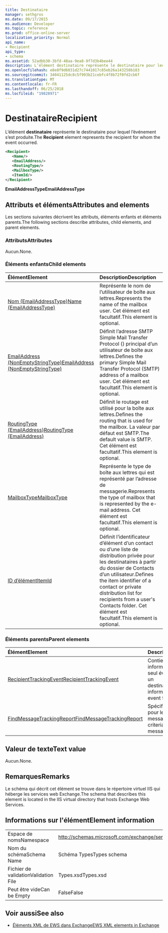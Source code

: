 ```yaml
---
title: Destinataire
manager: sethgros
ms.date: 09/17/2015
ms.audience: Developer
ms.topic: reference
ms.prod: office-online-server
localization_priority: Normal
api_name:
- Recipient
api_type:
- schema
ms.assetid: 52adbb30-3bfd-48aa-9ea8-9f7d3b4bee44
description: L’élément destinataire représente le destinataire pour lequel l’événement s’est produite.
ms.openlocfilehash: e8e8f9d6031d27c7441017c85eb26a143258b183
ms.sourcegitcommit: 34041125dc8c5f993b21cebfc4f8b72f0fd2cb6f
ms.translationtype: MT
ms.contentlocale: fr-FR
ms.lasthandoff: 06/25/2018
ms.locfileid: "19828971"
---
```

# <a name="recipient"></a><span data-ttu-id="5c821-103">Destinataire</span><span class="sxs-lookup"><span data-stu-id="5c821-103">Recipient</span></span>

<span data-ttu-id="5c821-104">L’élément **destinataire** représente le destinataire pour lequel l’événement s’est produite.</span><span class="sxs-lookup"><span data-stu-id="5c821-104">The **Recipient** element represents the recipient for whom the event occurred.</span></span> 
  
```XML
<Recipient>
   <Name/>
   <EmailAddress/>
   <RoutingType/>
   <MailboxType/>
   <ItemId/>
</Recipient>
```

 <span data-ttu-id="5c821-105">**EmailAddressType**</span><span class="sxs-lookup"><span data-stu-id="5c821-105">**EmailAddressType**</span></span>
## <a name="attributes-and-elements"></a><span data-ttu-id="5c821-106">Attributs et éléments</span><span class="sxs-lookup"><span data-stu-id="5c821-106">Attributes and elements</span></span>

<span data-ttu-id="5c821-107">Les sections suivantes décrivent les attributs, éléments enfants et éléments parents.</span><span class="sxs-lookup"><span data-stu-id="5c821-107">The following sections describe attributes, child elements, and parent elements.</span></span>
  
### <a name="attributes"></a><span data-ttu-id="5c821-108">Attributs</span><span class="sxs-lookup"><span data-stu-id="5c821-108">Attributes</span></span>

<span data-ttu-id="5c821-109">Aucun.</span><span class="sxs-lookup"><span data-stu-id="5c821-109">None.</span></span>
  
### <a name="child-elements"></a><span data-ttu-id="5c821-110">Éléments enfants</span><span class="sxs-lookup"><span data-stu-id="5c821-110">Child elements</span></span>

|<span data-ttu-id="5c821-111">**Élément**</span><span class="sxs-lookup"><span data-stu-id="5c821-111">**Element**</span></span>|<span data-ttu-id="5c821-112">**Description**</span><span class="sxs-lookup"><span data-stu-id="5c821-112">**Description**</span></span>|
|:-----|:-----|
|[<span data-ttu-id="5c821-113">Nom (EmailAddressType)</span><span class="sxs-lookup"><span data-stu-id="5c821-113">Name (EmailAddressType)</span></span>](name-emailaddresstype.md) <br/> |<span data-ttu-id="5c821-114">Représente le nom de l’utilisateur de boîte aux lettres.</span><span class="sxs-lookup"><span data-stu-id="5c821-114">Represents the name of the mailbox user.</span></span> <span data-ttu-id="5c821-115">Cet élément est facultatif.</span><span class="sxs-lookup"><span data-stu-id="5c821-115">This element is optional.</span></span>  <br/> |
|[<span data-ttu-id="5c821-116">EmailAddress (NonEmptyStringType)</span><span class="sxs-lookup"><span data-stu-id="5c821-116">EmailAddress (NonEmptyStringType)</span></span>](emailaddress-nonemptystringtype.md) <br/> |<span data-ttu-id="5c821-117">Définit l’adresse SMTP Simple Mail Transfer Protocol () principal d’un utilisateur de boîte aux lettres.</span><span class="sxs-lookup"><span data-stu-id="5c821-117">Defines the primary Simple Mail Transfer Protocol (SMTP) address of a mailbox user.</span></span> <span data-ttu-id="5c821-118">Cet élément est facultatif.</span><span class="sxs-lookup"><span data-stu-id="5c821-118">This element is optional.</span></span>  <br/> |
|[<span data-ttu-id="5c821-119">RoutingType (EmailAddress)</span><span class="sxs-lookup"><span data-stu-id="5c821-119">RoutingType (EmailAddress)</span></span>](routingtype-emailaddress.md) <br/> |<span data-ttu-id="5c821-120">Définit le routage est utilisé pour la boîte aux lettres.</span><span class="sxs-lookup"><span data-stu-id="5c821-120">Defines the routing that is used for the mailbox.</span></span> <span data-ttu-id="5c821-121">La valeur par défaut est SMTP.</span><span class="sxs-lookup"><span data-stu-id="5c821-121">The default value is SMTP.</span></span> <span data-ttu-id="5c821-122">Cet élément est facultatif.</span><span class="sxs-lookup"><span data-stu-id="5c821-122">This element is optional.</span></span>  <br/> |
|[<span data-ttu-id="5c821-123">MailboxType</span><span class="sxs-lookup"><span data-stu-id="5c821-123">MailboxType</span></span>](mailboxtype.md) <br/> |<span data-ttu-id="5c821-124">Représente le type de boîte aux lettres qui est représenté par l’adresse de messagerie.</span><span class="sxs-lookup"><span data-stu-id="5c821-124">Represents the type of mailbox that is represented by the e-mail address.</span></span> <span data-ttu-id="5c821-125">Cet élément est facultatif.</span><span class="sxs-lookup"><span data-stu-id="5c821-125">This element is optional.</span></span>  <br/> |
|[<span data-ttu-id="5c821-126">ID d’élément</span><span class="sxs-lookup"><span data-stu-id="5c821-126">ItemId</span></span>](itemid.md) <br/> |<span data-ttu-id="5c821-127">Définit l’identificateur d’élément d’un contact ou d’une liste de distribution privée pour les destinataires à partir du dossier de Contacts d’un utilisateur.</span><span class="sxs-lookup"><span data-stu-id="5c821-127">Defines the item identifier of a contact or private distribution list for recipients from a user's Contacts folder.</span></span> <span data-ttu-id="5c821-128">Cet élément est facultatif.</span><span class="sxs-lookup"><span data-stu-id="5c821-128">This element is optional.</span></span>  <br/> |
   
### <a name="parent-elements"></a><span data-ttu-id="5c821-129">Éléments parents</span><span class="sxs-lookup"><span data-stu-id="5c821-129">Parent elements</span></span>

|<span data-ttu-id="5c821-130">**Élément**</span><span class="sxs-lookup"><span data-stu-id="5c821-130">**Element**</span></span>|<span data-ttu-id="5c821-131">**Description**</span><span class="sxs-lookup"><span data-stu-id="5c821-131">**Description**</span></span>|
|:-----|:-----|
|[<span data-ttu-id="5c821-132">RecipientTrackingEvent</span><span class="sxs-lookup"><span data-stu-id="5c821-132">RecipientTrackingEvent</span></span>](recipienttrackingevent.md) <br/> |<span data-ttu-id="5c821-133">Contient des informations pour un seul événement pour un destinataire.</span><span class="sxs-lookup"><span data-stu-id="5c821-133">Contains information for a single event for a recipient.</span></span>  <br/> |
|[<span data-ttu-id="5c821-134">FindMessageTrackingReport</span><span class="sxs-lookup"><span data-stu-id="5c821-134">FindMessageTrackingReport</span></span>](findmessagetrackingreport.md) <br/> |<span data-ttu-id="5c821-135">Spécifie les critères pour les types de messages.</span><span class="sxs-lookup"><span data-stu-id="5c821-135">Specifies criteria for the types of messages to find.</span></span>  <br/> |
   
## <a name="text-value"></a><span data-ttu-id="5c821-136">Valeur de texte</span><span class="sxs-lookup"><span data-stu-id="5c821-136">Text value</span></span>

<span data-ttu-id="5c821-137">Aucun.</span><span class="sxs-lookup"><span data-stu-id="5c821-137">None.</span></span>
  
## <a name="remarks"></a><span data-ttu-id="5c821-138">Remarques</span><span class="sxs-lookup"><span data-stu-id="5c821-138">Remarks</span></span>

<span data-ttu-id="5c821-139">Le schéma qui décrit cet élément se trouve dans le répertoire virtuel IIS qui héberge les services web Exchange.</span><span class="sxs-lookup"><span data-stu-id="5c821-139">The schema that describes this element is located in the IIS virtual directory that hosts Exchange Web Services.</span></span>
  
## <a name="element-information"></a><span data-ttu-id="5c821-140">Informations sur l'élément</span><span class="sxs-lookup"><span data-stu-id="5c821-140">Element information</span></span>

|||
|:-----|:-----|
|<span data-ttu-id="5c821-141">Espace de noms</span><span class="sxs-lookup"><span data-stu-id="5c821-141">Namespace</span></span>  <br/> |http://schemas.microsoft.com/exchange/services/2006/types  <br/> |
|<span data-ttu-id="5c821-142">Nom du schéma</span><span class="sxs-lookup"><span data-stu-id="5c821-142">Schema Name</span></span>  <br/> |<span data-ttu-id="5c821-143">Schéma Types</span><span class="sxs-lookup"><span data-stu-id="5c821-143">Types schema</span></span>  <br/> |
|<span data-ttu-id="5c821-144">Fichier de validation</span><span class="sxs-lookup"><span data-stu-id="5c821-144">Validation File</span></span>  <br/> |<span data-ttu-id="5c821-145">Types.xsd</span><span class="sxs-lookup"><span data-stu-id="5c821-145">Types.xsd</span></span>  <br/> |
|<span data-ttu-id="5c821-146">Peut être vide</span><span class="sxs-lookup"><span data-stu-id="5c821-146">Can be Empty</span></span>  <br/> |<span data-ttu-id="5c821-147">False</span><span class="sxs-lookup"><span data-stu-id="5c821-147">False</span></span>  <br/> |
   
## <a name="see-also"></a><span data-ttu-id="5c821-148">Voir aussi</span><span class="sxs-lookup"><span data-stu-id="5c821-148">See also</span></span>



- [<span data-ttu-id="5c821-149">Éléments XML de EWS dans Exchange</span><span class="sxs-lookup"><span data-stu-id="5c821-149">EWS XML elements in Exchange</span></span>](ews-xml-elements-in-exchange.md)

